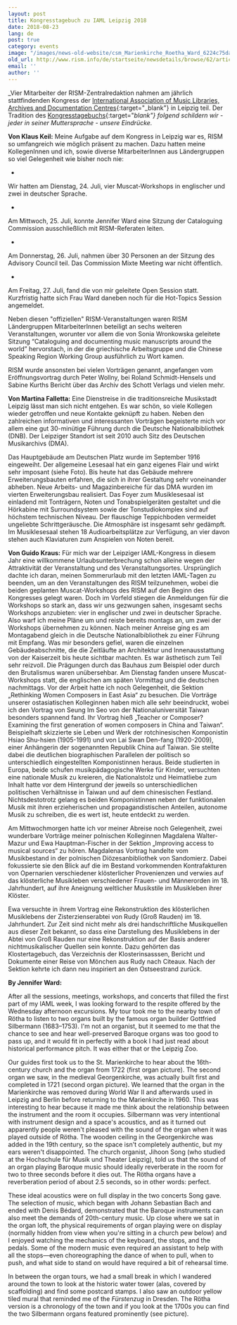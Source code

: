 ```yaml
---
layout: post
title: Kongresstagebuch zu IAML Leipzig 2018
date: 2018-08-23
lang: de
post: true
category: events
image: "/images/news-old-website/csm_Marienkirche_Roetha_Ward_6224c75da2.jpg"
old_url: http://www.rism.info/de/startseite/newsdetails/browse/62/article/64/congress-diary-from-iaml-leipzig-2018.html
email: ''
author: ''
---
```



_Vier Mitarbeiter der RISM-Zentralredaktion nahmen am jährlich stattfindenden Kongress der [International Association of Music Libraries, Archives and Documentation Centres](https://www.iaml.info/congresses/2018-leipzig){:target="_blank"} in Leipzig teil. Der Tradition des [Kongresstagebuchs](https://www.iaml.info/tags/congress-diary-kongresstagebuch-journal-de-bord-du-congres){:target="_blank"} folgend schildern wir - jeder in seiner Muttersprache - unsere Eindrücke._

**Von Klaus Keil:**
Meine Aufgabe auf dem Kongress in Leipzig war es, RISM so umfangreich wie möglich präsent zu machen. Dazu hatten meine KollegenInnen und ich, sowie diverse MitarbeiterInnen aus Ländergruppen so viel Gelegenheit wie bisher noch nie:

-

Wir hatten am Dienstag, 24. Juli, vier Muscat-Workshops in englischer und zwei in deutscher Sprache.


-

Am Mittwoch, 25. Juli, konnte Jennifer Ward eine Sitzung der Cataloguing Commission ausschließlich mit RISM-Referaten leiten.


-

Am Donnerstag, 26. Juli, nahmen über 30 Personen an der Sitzung des Advisory Council teil. Das Commission Mixte Meeting war nicht öffentlich.


-

Am Freitag, 27. Juli, fand die von mir geleitete Open Session statt. Kurzfristig hatte sich Frau Ward daneben noch für die Hot-Topics Session angemeldet.



Neben diesen "offiziellen" RISM-Veranstaltungen waren RISM Ländergruppen MitarbeiterInnen beteiligt an sechs weiteren Veranstaltungen, worunter vor allem die von Sonia Wronkowska geleitete Sitzung “Cataloguing and documenting music manuscripts around the world” hervorstach, in der die griechische Arbeitsgruppe und die Chinese Speaking Region Working Group ausführlich zu Wort kamen.

RISM wurde ansonsten bei vielen Vorträgen genannt, angefangen vom Eröffnungsvortrag durch Peter Wollny, bei Roland Schmidt-Hensels und Sabine Kurths Bericht über das Archiv des Schott Verlags und vielen mehr.


**Von Martina Falletta:**
Eine Dienstreise in die traditionsreiche Musikstadt Leipzig lässt man sich nicht entgehen. Es war schön, so viele Kollegen wieder getroffen und neue Kontakte geknüpft zu haben. Neben den zahlreichen informativen und interessanten Vorträgen begeisterte mich vor allem eine gut 30-minütige Führung durch die Deutsche Nationalbibliothek (DNB). Der Leipziger Standort ist seit 2010 auch Sitz des Deutschen Musikarchivs (DMA).

Das Hauptgebäude am Deutschen Platz wurde im September 1916 eingeweiht. Der allgemeine Lesesaal hat ein ganz eigenes Flair und wirkt sehr imposant (siehe Foto). Bis heute hat das Gebäude mehrere Erweiterungsbauten erfahren, die sich in ihrer Gestaltung sehr voneinander abheben. Neue Arbeits- und Magazinbereiche für das DMA wurden im vierten Erweiterungsbau realisiert. Das Foyer zum Musiklesesaal ist einladend mit Tonträgern, Noten und Tonabspielgeräten gestaltet und die Hörkabine mit Surroundsystem sowie der Tonstudiokomplex sind auf höchstem technischen Niveau. Der flauschige Teppichboden vermeidet ungeliebte Schrittgeräusche. Die Atmosphäre ist insgesamt sehr gedämpft. Im Musiklesesaal stehen 18 Audioarbeitsplätze zur Verfügung, an vier davon stehen auch Klaviaturen zum Anspielen von Noten bereit.



**Von Guido Kraus:**
Für mich war der Leipziger IAML-Kongress in diesem Jahr eine willkommene Urlaubsunterbrechung schon alleine wegen der Attraktivität der Veranstaltung und des Veranstaltungsortes. Ursprünglich dachte ich daran, meinen Sommerurlaub mit den letzten IAML-Tagen zu beenden, um an den Veranstaltungen des RISM teilzunehmen, wobei die beiden geplanten Muscat-Workshops des RISM auf den Beginn des Kongresses gelegt waren. Doch im Vorfeld stiegen die Anmeldungen für die Workshops so stark an, dass wir uns gezwungen sahen, insgesamt sechs Workshops anzubieten: vier in englischer und zwei in deutscher Sprache. Also warf ich meine Pläne um und reiste bereits montags an, um zwei der Workshops übernehmen zu können.
Nach meiner Anreise ging es am Montagabend gleich in die Deutsche Nationalbibliothek zu einer Führung mit Empfang. Was mir besonders gefiel, waren die einzelnen Gebäudeabschnitte, die die Zeitläufte an Architektur und Innenausstattung von der Kaiserzeit bis heute sichtbar machten. Es war ästhetisch zum Teil sehr reizvoll. Die Prägungen durch das Bauhaus zum Beispiel oder durch den Brutalismus waren unübersehbar.
Am Dienstag fanden unsere Muscat-Workshops statt, die englischen am späten Vormittag und die deutschen nachmittags. Vor der Arbeit hatte ich noch Gelegenheit, die Sektion „Rethinking Women Composers in East Asia“ zu besuchen. Die Vorträge unserer ostasiatischen Kolleginnen haben mich alle sehr beeindruckt, wobei ich den Vortrag von Seung Im Seo von der Nationaluniversität Taiwan besonders spannend fand. Ihr Vortrag hieß „Teacher or Composer? Examining the first generation of women composers in China and Taiwan“. Beispielhaft skizzierte sie Leben und Werk der rotchinesischen Komponistin Hsiao Shu-hsien (1905-1991) und von Lai Swan Den-fang (1920-2009), einer Anhängerin der sogenannten Republik China auf Taiwan. Sie stellte dabei die deutlichen biographischen Parallelen der politisch so unterschiedlich eingestellten Komponistinnen heraus. Beide studierten in Europa, beide schufen musikpädagogische Werke für Kinder, versuchten eine nationale Musik zu kreieren, die Nationalstolz und Heimatliebe zum Inhalt hatte vor dem Hintergrund der jeweils so unterschiedlichen politischen Verhältnisse in Taiwan und auf dem chinesischen Festland. Nichtsdestotrotz gelang es beiden Komponistinnen neben der funktionalen Musik mit ihren erzieherischen und propagandistischen Anteilen, autonome Musik zu schreiben, die es wert ist, heute entdeckt zu werden.

Am Mittwochmorgen hatte ich vor meiner Abreise noch Gelegenheit, zwei wunderbare Vorträge meiner polnischen Kolleginnen Magdalena Walter-Mazur und Ewa Hauptman-Fischer in der Sektion „Improving access to musical sources“ zu hören.
Magdalenas Vortrag handelte vom Musikbestand in der polnischen Diözesanbibliothek von Sandomierz. Dabei fokussierte sie den Blick auf die im Bestand vorkommenden Kontrafakturen von Opernarien verschiedener klösterlicher Provenienzen und verwies auf das klösterliche Musikleben verschiedener Frauen- und Männerorden im 18. Jahrhundert, auf ihre Aneignung weltlicher Musikstile im Musikleben ihrer Klöster.

Ewa versuchte in ihrem Vortrag eine Rekonstruktion des klösterlichen Musiklebens der Zisterzienserabtei von Rudy (Groß Rauden) im 18. Jahrhundert. Zur Zeit sind nicht mehr als drei handschriftliche Musikquellen aus dieser Zeit bekannt, so dass eine Darstellung des Musiklebens in der Abtei von Groß Rauden nur eine Rekonstruktion auf der Basis anderer nichtmusikalischer Quellen sein konnte. Dazu gehörten das Klostertagebuch, das Verzeichnis der Klosterinsasssen, Bericht und Dokumente einer Reise von Mönchen aus Rudy nach Citeaux.
Nach der Sektion kehrte ich dann neu inspiriert an den Ostseestrand zurück.

**By Jennifer Ward:**

After all the sessions, meetings, workshops, and concerts that filled the first part of my IAML week, I was looking forward to the respite offered by the Wednesday afternoon excursions. My tour took me to the nearby town of Rötha to listen to two organs built by the famous organ builder Gottfried Silbermann (1683–1753). I'm not an organist, but it seemed to me that the chance to see and hear well-preserved Baroque organs was too good to pass up, and it would fit in perfectly with a book I had just read about historical performance pitch. It was either that or the Leipzig Zoo.

Our guides first took us to the St. Marienkirche to hear about the 16th-century church and the organ from 1722 (first organ picture). The second organ we saw, in the medieval Georgenkirche, was actually built first and completed in 1721 (second organ picture). We learned that the organ in the Marienkirche was removed during World War II and afterwards used in Leipzig and Berlin before returning to the Marienkirche in 1960. This was interesting to hear because it made me think about the relationship between the instrument and the room it occupies. Silbermann was very intentional with instrument design and a space's acoustics, and as it turned out apparently people weren't pleased with the sound of the organ when it was played outside of Rötha. The wooden ceiling in the Georgenkirche was added in the 19th century, so the space isn't completely authentic, but my ears weren't disappointed. The church organist, Jihoon Song (who studied at the Hochschule für Musik und Theater Leipzig), told us that the sound of an organ playing Baroque music should ideally reverberate in the room for two to three seconds before it dies out. The Rötha organs have a reverberation period of about 2.5 seconds, so in other words: perfect.

These ideal acoustics were on full display in the two concerts Song gave. The selection of music, which began with Johann Sebastian Bach and ended with Denis Bédard, demonstrated that the Baroque instruments can also meet the demands of 20th-century music. Up close where we sat in the organ loft, the physical requirements of organ playing were on display (normally hidden from view when you're sitting in a church pew below) and I enjoyed watching the mechanics of the keyboard, the stops, and the pedals. Some of the modern music even required an assistant to help with all the stops—even choreographing the dance of when to pull, when to push, and what side to stand on would have required a bit of rehearsal time.

In between the organ tours, we had a small break in which I wandered around the town to look at the historic water tower (alas, covered by scaffolding) and find some postcard stamps. I also saw an outdoor yellow tiled mural that reminded me of the _Fürstenzug_ in Dresden. The Rötha version is a chronology of the town and if you look at the 1700s you can find the two Silbermann organs featured prominently (see picture).

